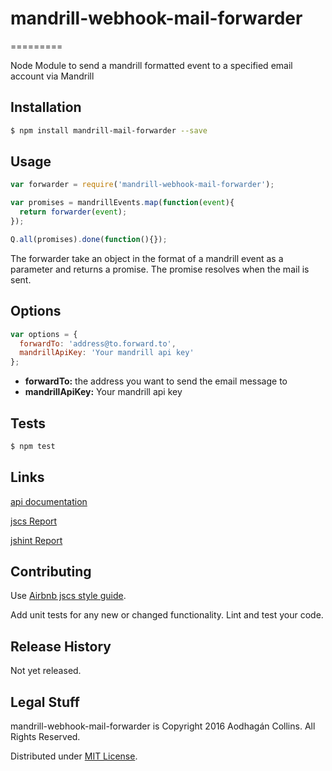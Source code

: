 # mandrill-webhook-mail-forwarder
=========

Node Module to send a mandrill formatted event to a specified email account via Mandrill

## Installation
```bash
$ npm install mandrill-mail-forwarder --save
```
## Usage

```javascript
var forwarder = require('mandrill-webhook-mail-forwarder');

var promises = mandrillEvents.map(function(event){
  return forwarder(event);
});

Q.all(promises).done(function(){});

```
The forwarder take an object in the format of a mandrill event as a parameter and returns a promise. The promise resolves when the mail is sent.

## Options

```javascript
var options = {
  forwardTo: 'address@to.forward.to',
  mandrillApiKey: 'Your mandrill api key'
};
```

  * **forwardTo:** the address you want to send the email message to
  * **mandrillApiKey:** Your mandrill api key

## Tests
```bash
$ npm test
```
## Links

  [api documentation](./docs/api.md)

  [jscs Report](./docs/jscs.md)

  [jshint Report](./docs/jshint.md)

## Contributing

  Use [Airbnb jscs style guide](https://github.com/airbnb/javascript).

  Add unit tests for any new or changed functionality. Lint and test your code.

## Release History

  Not yet released.

## Legal Stuff

  mandrill-webhook-mail-forwarder is Copyright 2016 Aodhagán Collins. All Rights Reserved.

  Distributed under [MIT License](https://tldrlegal.com/license/mit-license).
